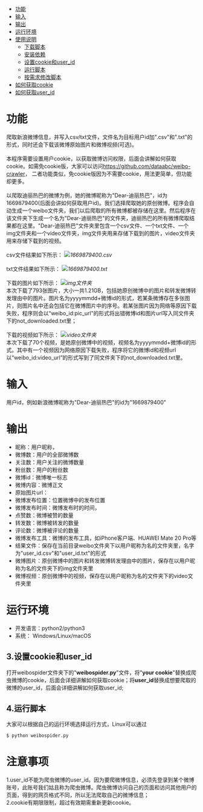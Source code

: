 * [功能](#功能)
* [输入](#输入)
* [输出](#输出)
* [运行环境](#运行环境)
* [使用说明](#使用说明)
  * [下载脚本](#1下载脚本)
  * [安装依赖](#2安装依赖)
  * [设置cookie和user_id](#3设置cookie和user_id)
  * [运行脚本](#4运行脚本)
  * [按需求修改脚本](#5按需求修改脚本可选)
* [如何获取cookie](#如何获取cookie)
* [如何获取user_id](#如何获取user_id)

# 功能
爬取新浪微博信息，并写入csv/txt文件，文件名为目标用户id加".csv"和".txt"的形式，同时还会下载该微博原始图片和微博视频(可选)。<br>
<br>
本程序需要设置用户cookie，以获取微博访问权限，后面会讲解如何获取cookie。如需免cookie版，大家可以访问<https://github.com/dataabc/weibo-crawler>，
二者功能类似，免cookie版因为不需要cookie，用法更简单，但功能却更多。<br>
<br>
以爬取迪丽热巴的微博为例，她的微博昵称为"Dear-迪丽热巴"，id为1669879400(后面会讲如何获取用户id)。我们选择爬取她的原创微博。程序会自动生成一个weibo文件夹，我们以后爬取的所有微博都被存储在这里。然后程序在该文件夹下生成一个名为"Dear-迪丽热巴"的文件夹，迪丽热巴的所有微博爬取结果都在这里。"Dear-迪丽热巴"文件夹里包含一个csv文件、一个txt文件、一个img文件夹和一个video文件夹，img文件夹用来存储下载到的图片，video文件夹用来存储下载到的视频。<br>
<br>
csv文件结果如下所示：
![](https://picture.cognize.me/cognize/github/weibospider/weibo_csv.png)*1669879400.csv*<br>
<br>
txt文件结果如下所示：
![](https://picture.cognize.me/cognize/github/weibospider/weibo_txt.png)*1669879400.txt*<br>
<br>
下载的图片如下所示：
![](https://picture.cognize.me/cognize/github/weibospider/img.png)*img文件夹*<br>
本次下载了793张图片，大小一共1.21GB，包括她原创微博中的图片和转发微博转发理由中的图片。图片名为yyyymmdd+微博id的形式，若某条微博存在多张图片，则图片名中还会包括它在微博图片中的序号。若某张图片因为网络等原因下载失败，程序则会以“weibo_id:pic_url”的形式将出错微博id和图片url写入同文件夹下的not_downloaded.txt里；<br>
<br>
下载的视频如下所示：
![](https://picture.cognize.me/cognize/github/weibospider/video.png)*video文件夹*<br>
本次下载了70个视频，是她原创微博中的视频，视频名为yyyymmdd+微博id的形式。其中有一个视频因为网络原因下载失败，程序将它的微博id和视频url以“weibo_id:video_url”的形式写到了同文件夹下的not_downloaded.txt里。

# 输入
用户id，例如新浪微博昵称为"Dear-迪丽热巴"的id为"1669879400"

# 输出
- 昵称：用户昵称，
- 微博数：用户的全部微博数
- 关注数：用户关注的微博数量
- 粉丝数：用户的粉丝数
- 微博id：微博唯一标志
- 微博内容：微博正文
- 原始图片url：
- 微博发布位置：位置微博中的发布位置
- 微博发布时间：微博发布时的时间，
- 点赞数：微博被赞的数量
- 转发数：微博被转发的数量
- 评论数：微博被评论的数量
- 微博发布工具：微博的发布工具，如iPhone客户端、HUAWEI Mate 20 Pro等
- 结果文件：保存在当前目录weibo文件夹下以用户昵称为名的文件夹里，名字为"user_id.csv"和"user_id.txt"的形式
- 微博图片：原创微博中的图片和转发微博转发理由中的图片，保存在以用户昵称为名的文件夹下的img文件夹里
- 微博视频：原创微博中的视频，保存在以用户昵称为名的文件夹下的video文件夹里

# 运行环境
- 开发语言：python2/python3
- 系统： Windows/Linux/macOS

## 3.设置cookie和user_id
打开weibospider文件夹下的"**weibospider.py**"文件，将"**your cookie**"替换成爬虫微博的cookie，后面会详细讲解如何获取cookie；将**user_id**替换成想要爬取的微博的user_id，后面会详细讲解如何获取user_id;
## 4.运行脚本
大家可以根据自己的运行环境选择运行方式，Linux可以通过
```bash
$ python weibospider.py
```
# 注意事项
1.user_id不能为爬虫微博的user_id。因为要爬微博信息，必须先登录到某个微博账号，此账号我们姑且称为爬虫微博。爬虫微博访问自己的页面和访问其他用户的页面，得到的网页格式不同，所以无法爬取自己的微博信息；<br>
2.cookie有期限限制，超过有效期需重新更新cookie。
